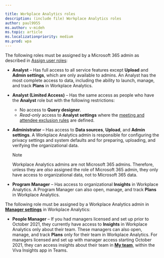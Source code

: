 ```yaml
---

title: Workplace Analytics roles
description: (include file) Workplace Analytics roles 
author: paul9955
ms.author: v-mideh
ms.topic: article
ms.localizationpriority: medium 
ms.prod: wpa
---
```


The following roles must be assigned by a Microsoft 365 admin as described in [Assign user roles](../setup/assign-user-roles.md):

* **Analyst** &ndash; Has full access to all service features except **Upload** and **Admin settings**, which are only available to admins. An Analyst has the most complete access to data, including the ability to launch, manage, and track **Plans** in Workplace Analytics.

* **Analyst (Limited Access)** &ndash; Has the same access as people who have the **Analyst** role but with the following restrictions:

  * No access to **Query designer**.
  * _Read-only_ access to **Analyst settings** where the [meeting and attendee exclusion rules](../tutorials/exclusions-introduction.md) are defined.

* **Administrator** &ndash; Has access to **Data sources**, **Upload**, and **Admin settings**. A Workplace Analytics admin is responsible for configuring the privacy settings and system defaults and for preparing, uploading, and verifying the organizational data.

  >[!NOTE]
  >Workplace Analytics admins are not Microsoft 365 admins. Therefore, unless they are *also* assigned the role of Microsoft 365 admin, they only have access to organizational data, not to Microsoft 365 data.

* **Program Manager** &ndash; Has access to organizational **Insights** in Workplace Analytics. A Program Manager can also open, manage, and track **Plans** in Workplace Analytics.

The following role must be assigned by a Workplace Analytics admin in  [**Manager settings**](../use/manager-settings.md) in Workplace Analytics:

* **People Manager** &ndash; If you had managers licensed and set up prior to October 2021, they currently have access to **Insights** in Workplace Analytics only about their team. These managers can also open, manage, and track **Plans** only for their team in Workplace Analytics. For managers licensed and set up with manager access starting October 2021, they can access insights about their team in [**My team**](../use/viva-insights-my-team.md), within the Viva Insights app in Teams.
